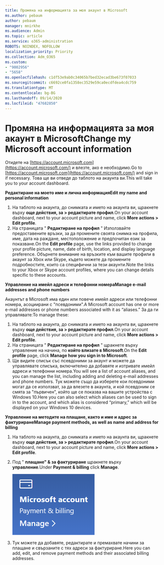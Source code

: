 ```yaml
---
title: Промяна на информацията за моя акаунт в Microsoft
ms.author: pebaum
author: pebaum
manager: mnirkhe
ms.audience: Admin
ms.topic: article
ms.service: o365-administration
ROBOTS: NOINDEX, NOFOLLOW
localization_priority: Priority
ms.collection: Adm_O365
ms.custom:
- "9002956"
- "5658"
ms.openlocfilehash: c1df53e9ab0c34065b7bed32ecad3be673f07033
ms.sourcegitcommit: c6692ce0fa1358ec3529e59ca0ecdfdea4cdc759
ms.translationtype: MT
ms.contentlocale: bg-BG
ms.lasthandoff: 09/14/2020
ms.locfileid: "47682850"
---
```

# <a name="change-my-microsoft-account-information"></a><span data-ttu-id="c6ef6-102">Промяна на информацията за моя акаунт в Microsoft</span><span class="sxs-lookup"><span data-stu-id="c6ef6-102">Change my Microsoft account information</span></span>

<span data-ttu-id="c6ef6-103">Отидете на [https://account.microsoft.com](https://account.microsoft.com/) и влезте, ако е необходимо.</span><span class="sxs-lookup"><span data-stu-id="c6ef6-103">Go to [https://account.microsoft.com](https://account.microsoft.com/) and sign in if necessary.</span></span> <span data-ttu-id="c6ef6-104">Това ще ви отведе до таблото на акаунта ви.</span><span class="sxs-lookup"><span data-stu-id="c6ef6-104">This will take you to your account dashboard.</span></span>  

<span data-ttu-id="c6ef6-105">**Редактиране на моето име и лична информация**</span><span class="sxs-lookup"><span data-stu-id="c6ef6-105">**Edit my name and personal information**</span></span>

1. <span data-ttu-id="c6ef6-106">На таблото на акаунта, до снимката и името на акаунта ви, щракнете върху **още действия, за > редактирате профил**.</span><span class="sxs-lookup"><span data-stu-id="c6ef6-106">On your account dashboard, next to your account picture and name, click **More actions > Edit profile**.</span></span>
2. <span data-ttu-id="c6ef6-107">На страницата " **Редактиране на профил** " Използвайте предоставените връзки, за да промените своята снимка на профила, име, дата на раждане, местоположение и предпочитан език за показване.</span><span class="sxs-lookup"><span data-stu-id="c6ef6-107">On the **Edit profile** page, use the links provided to change your profile picture, name, date of birth, location, and display language preference.</span></span> <span data-ttu-id="c6ef6-108">Обърнете внимание на връзките към вашите профили в акаунт за Xbox или Skype, където можете да промените подробностите, които са специфични за тези акаунти.</span><span class="sxs-lookup"><span data-stu-id="c6ef6-108">Note the links to your Xbox or Skype account profiles, where you can change details specific to these accounts.</span></span>

<span data-ttu-id="c6ef6-109">**Управление на имейл адреси и телефонни номера**</span><span class="sxs-lookup"><span data-stu-id="c6ef6-109">**Manage e-mail addresses and phone numbers**</span></span>

<span data-ttu-id="c6ef6-110">Акаунтът в Microsoft има един или повече имейл адреси или телефонни номера, асоциирани с "псевдоними".</span><span class="sxs-lookup"><span data-stu-id="c6ef6-110">A Microsoft account has one or more e-mail addresses or phone numbers associated with it as “aliases.”</span></span> <span data-ttu-id="c6ef6-111">За да ги управлявате:</span><span class="sxs-lookup"><span data-stu-id="c6ef6-111">To manage these:</span></span>

1. <span data-ttu-id="c6ef6-112">На таблото на акаунта, до снимката и името на акаунта ви, щракнете върху **още действия, за > редактирате профил**.</span><span class="sxs-lookup"><span data-stu-id="c6ef6-112">On your account dashboard, next to your account picture and name, click **More actions > Edit profile**.</span></span>
2. <span data-ttu-id="c6ef6-113">На страницата " **Редактиране на профил** " щракнете върху управление на начина, по **който влизате в Microsoft**.</span><span class="sxs-lookup"><span data-stu-id="c6ef6-113">On the **Edit profile** page, click **Manage how you sign in to Microsoft**.</span></span> 
3. <span data-ttu-id="c6ef6-114">Ще видите списък със псевдоними за акаунт и можете да управлявате списъка, включително да добавяте и изтривате имейл адреси и телефонни номера.</span><span class="sxs-lookup"><span data-stu-id="c6ef6-114">You will see a list of account aliases, and you can manage the list, including adding and deleting e-mail addresses and phone numbers.</span></span> <span data-ttu-id="c6ef6-115">Тук можете също да изберете кои псевдоними могат да се използват, за да влезете в акаунта, и кой псевдоним се смята за "първичен", който ще се показва на вашите устройства с Windows 10.</span><span class="sxs-lookup"><span data-stu-id="c6ef6-115">Here you can also select which aliases can be used to sign in to the account, and which alias is considered “primary,” which will be displayed on your Windows 10 devices.</span></span>

<span data-ttu-id="c6ef6-116">**Управление на методите на плащане, както и име и адрес за фактуриране**</span><span class="sxs-lookup"><span data-stu-id="c6ef6-116">**Manage payment methods, as well as name and address for billing**</span></span> 

1. <span data-ttu-id="c6ef6-117">На таблото на акаунта, до снимката и името на акаунта ви, щракнете върху **още действия, за > редактирате профил**.</span><span class="sxs-lookup"><span data-stu-id="c6ef6-117">On your account dashboard, next to your account picture and name, click **More actions > Edit profile**.</span></span>
2. <span data-ttu-id="c6ef6-118">Под " **плащане" & за фактуриране** щракнете върху **управление**.</span><span class="sxs-lookup"><span data-stu-id="c6ef6-118">Under **Payment & billing** click **Manage**.</span></span>

    ![Управление на плащане и фактуриране](media/manage-account.png)

3. <span data-ttu-id="c6ef6-120">Тук можете да добавяте, редактирате и премахвате начини за плащане и свързаните с тях адреси за фактуриране.</span><span class="sxs-lookup"><span data-stu-id="c6ef6-120">Here you can add, edit, and remove payment methods and their associated billing addresses.</span></span> 
